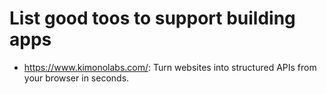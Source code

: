 List good toos to support building apps
===================


* https://www.kimonolabs.com/: Turn websites into structured APIs from your browser in seconds.
